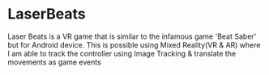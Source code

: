 # LaserBeats
Laser Beats is a VR game that is similar to the infamous game 'Beat Saber' but for Android device. This is possible using Mixed Reality(VR & AR) where I am able to track the controller using Image Tracking & translate the movements as game events

